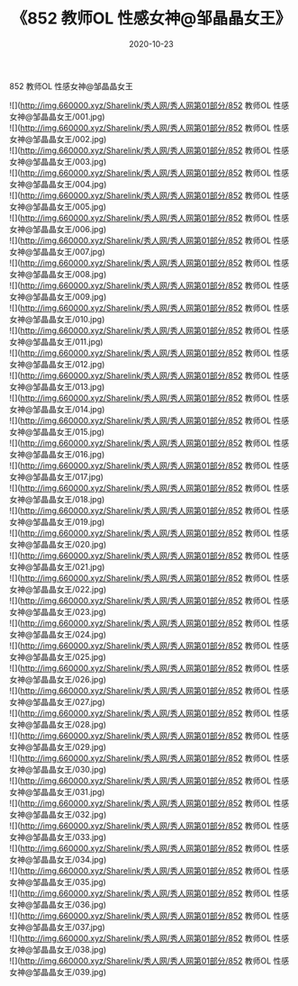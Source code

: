 ﻿---
layout: post
title:  《852 教师OL 性感女神@邹晶晶女王》
date:   2020-10-23
img: http://img.660000.xyz/Sharelink/秀人网/秀人网第01部分/852 教师OL 性感女神@邹晶晶女王/000.jpg
categories: [美女, 清纯, 唯美]
---

852 教师OL 性感女神@邹晶晶女王

  ![](http://img.660000.xyz/Sharelink/秀人网/秀人网第01部分/852 教师OL 性感女神@邹晶晶女王/001.jpg) <br> ![](http://img.660000.xyz/Sharelink/秀人网/秀人网第01部分/852 教师OL 性感女神@邹晶晶女王/002.jpg) <br> ![](http://img.660000.xyz/Sharelink/秀人网/秀人网第01部分/852 教师OL 性感女神@邹晶晶女王/003.jpg) <br> ![](http://img.660000.xyz/Sharelink/秀人网/秀人网第01部分/852 教师OL 性感女神@邹晶晶女王/004.jpg) <br> ![](http://img.660000.xyz/Sharelink/秀人网/秀人网第01部分/852 教师OL 性感女神@邹晶晶女王/005.jpg) <br> ![](http://img.660000.xyz/Sharelink/秀人网/秀人网第01部分/852 教师OL 性感女神@邹晶晶女王/006.jpg) <br> ![](http://img.660000.xyz/Sharelink/秀人网/秀人网第01部分/852 教师OL 性感女神@邹晶晶女王/007.jpg) <br> ![](http://img.660000.xyz/Sharelink/秀人网/秀人网第01部分/852 教师OL 性感女神@邹晶晶女王/008.jpg) <br> ![](http://img.660000.xyz/Sharelink/秀人网/秀人网第01部分/852 教师OL 性感女神@邹晶晶女王/009.jpg) <br> ![](http://img.660000.xyz/Sharelink/秀人网/秀人网第01部分/852 教师OL 性感女神@邹晶晶女王/010.jpg) <br> ![](http://img.660000.xyz/Sharelink/秀人网/秀人网第01部分/852 教师OL 性感女神@邹晶晶女王/011.jpg) <br> ![](http://img.660000.xyz/Sharelink/秀人网/秀人网第01部分/852 教师OL 性感女神@邹晶晶女王/012.jpg) <br> ![](http://img.660000.xyz/Sharelink/秀人网/秀人网第01部分/852 教师OL 性感女神@邹晶晶女王/013.jpg) <br> ![](http://img.660000.xyz/Sharelink/秀人网/秀人网第01部分/852 教师OL 性感女神@邹晶晶女王/014.jpg) <br> ![](http://img.660000.xyz/Sharelink/秀人网/秀人网第01部分/852 教师OL 性感女神@邹晶晶女王/015.jpg) <br> ![](http://img.660000.xyz/Sharelink/秀人网/秀人网第01部分/852 教师OL 性感女神@邹晶晶女王/016.jpg) <br> ![](http://img.660000.xyz/Sharelink/秀人网/秀人网第01部分/852 教师OL 性感女神@邹晶晶女王/017.jpg) <br> ![](http://img.660000.xyz/Sharelink/秀人网/秀人网第01部分/852 教师OL 性感女神@邹晶晶女王/018.jpg) <br> ![](http://img.660000.xyz/Sharelink/秀人网/秀人网第01部分/852 教师OL 性感女神@邹晶晶女王/019.jpg) <br> ![](http://img.660000.xyz/Sharelink/秀人网/秀人网第01部分/852 教师OL 性感女神@邹晶晶女王/020.jpg) <br> ![](http://img.660000.xyz/Sharelink/秀人网/秀人网第01部分/852 教师OL 性感女神@邹晶晶女王/021.jpg) <br> ![](http://img.660000.xyz/Sharelink/秀人网/秀人网第01部分/852 教师OL 性感女神@邹晶晶女王/022.jpg) <br> ![](http://img.660000.xyz/Sharelink/秀人网/秀人网第01部分/852 教师OL 性感女神@邹晶晶女王/023.jpg) <br> ![](http://img.660000.xyz/Sharelink/秀人网/秀人网第01部分/852 教师OL 性感女神@邹晶晶女王/024.jpg) <br> ![](http://img.660000.xyz/Sharelink/秀人网/秀人网第01部分/852 教师OL 性感女神@邹晶晶女王/025.jpg) <br> ![](http://img.660000.xyz/Sharelink/秀人网/秀人网第01部分/852 教师OL 性感女神@邹晶晶女王/026.jpg) <br> ![](http://img.660000.xyz/Sharelink/秀人网/秀人网第01部分/852 教师OL 性感女神@邹晶晶女王/027.jpg) <br> ![](http://img.660000.xyz/Sharelink/秀人网/秀人网第01部分/852 教师OL 性感女神@邹晶晶女王/028.jpg) <br> ![](http://img.660000.xyz/Sharelink/秀人网/秀人网第01部分/852 教师OL 性感女神@邹晶晶女王/029.jpg) <br> ![](http://img.660000.xyz/Sharelink/秀人网/秀人网第01部分/852 教师OL 性感女神@邹晶晶女王/030.jpg) <br> ![](http://img.660000.xyz/Sharelink/秀人网/秀人网第01部分/852 教师OL 性感女神@邹晶晶女王/031.jpg) <br> ![](http://img.660000.xyz/Sharelink/秀人网/秀人网第01部分/852 教师OL 性感女神@邹晶晶女王/032.jpg) <br> ![](http://img.660000.xyz/Sharelink/秀人网/秀人网第01部分/852 教师OL 性感女神@邹晶晶女王/033.jpg) <br> ![](http://img.660000.xyz/Sharelink/秀人网/秀人网第01部分/852 教师OL 性感女神@邹晶晶女王/034.jpg) <br> ![](http://img.660000.xyz/Sharelink/秀人网/秀人网第01部分/852 教师OL 性感女神@邹晶晶女王/035.jpg) <br> ![](http://img.660000.xyz/Sharelink/秀人网/秀人网第01部分/852 教师OL 性感女神@邹晶晶女王/036.jpg) <br> ![](http://img.660000.xyz/Sharelink/秀人网/秀人网第01部分/852 教师OL 性感女神@邹晶晶女王/037.jpg) <br> ![](http://img.660000.xyz/Sharelink/秀人网/秀人网第01部分/852 教师OL 性感女神@邹晶晶女王/038.jpg) <br> ![](http://img.660000.xyz/Sharelink/秀人网/秀人网第01部分/852 教师OL 性感女神@邹晶晶女王/039.jpg) <br>